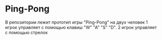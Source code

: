 # Ping-Pong
В репозитории лежит прототип игры "Ping-Pong" на двух человек 1 игрок управляет с помощью клавиш "W" "A" "S" "D". 2 игрок управляет с помощью стрелок
